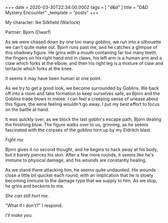 +++
date = 2020-03-30T22:34:00.000Z
tags = [ "d&d" ]
title = "D&D Mystery Encounter"
_template = "posts"
+++

My character: Ike Silkfield (Warlock)

Partner: Bjorn (Dwarf)

As we were chased down by one too many goblins, we run into a silhouette we can't quite make out. Bjorn runs past me, and he catches a glimpse of this shadowy figure. He grins with a mouth containing far too many teeth, the fingers on his right hand end in claws, his left arm is a human arm and a claw which forks at the elbow, and then his right leg is a mixture of claw and tentacle which forks at the knee.

It seems it may have been human at one point.

As we try to get a good look, we become surrounded by Goblins. We back off into a room and take formation to keep ourselves safe, as Bjorn and the Goblins trade blows in melee. I can feel a creeping sense of unease about this figure, the eerie feeling wouldn't go away. I put my best effort to focus on the battle at hand.

It was quickly over, as we block the last goblin's escape path, Bjorn dealing the finishing blow. The figure walks over to us, grinning, as he seems fascinated with the corpses of the goblins torn up by my Eldritch blast.

_Fight me._

Bjorn gives it no second thought, and he begins to hack away at his body, but it barely pierces his skin. After a few more rounds, it seems like he's immune to physical damage, and his wounds are constantly healing.

As we stand there attacking him, he seems quite undaunted. His wounds close a little bit quicker each round, with an implication that he is slowly becoming immune to the damage type that we supply to him. As we stop, he grins and beckons to me.

_She can still hurt me._

"What if I don't?" I respond.

_I'll make you._
